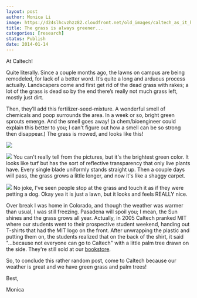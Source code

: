```yaml
---
layout: post
author: Monica Li
image: https://d24slhcvzhzz82.cloudfront.net/old_images/caltech_as_it_happens/6a0105349b8251970b01a510c3dd94970c.jpg
title: The grass is always greener... 
categories: [research]
status: Publish
date: 2014-01-14
---
```



At Caltech!

Quite literally. Since a couple months ago, the lawns on campus are being remodeled, for lack of a better word. It’s quite a long and arduous process actually. Landscapers come and first get rid of the dead grass with rakes; a lot of the grass is dead so by the end there’s really not much grass left, mostly just dirt.

Then, they’ll add this fertilizer-seed-mixture. A wonderful smell of chemicals and poop surrounds the area. In a week or so, bright green sprouts emerge. And the smell goes away! (a chem/bioengineer could explain this better to you; I can't figure out how a smell can be so strong then disappear.) The grass is mowed, and looks like this!


![](https://d24slhcvzhzz82.cloudfront.net/old_images/caltech_as_it_happens/6a0105349b8251970b01a3fc145a6a970b.jpg)


![](https://d24slhcvzhzz82.cloudfront.net/old_images/6a0177449c8a5f970d01a510c3db27970c-pi.jpg)
You can't really tell from the pictures, but it's the brightest green color. It looks like turf but has the sort of reflective transparency that only live plants have. Every single blade uniformly stands straight up. Then a couple days will pass, the grass grows a little longer, and now it's like a shaggy carpet.


![](https://d24slhcvzhzz82.cloudfront.net/old_images/caltech_as_it_happens/6a0105349b8251970b019b04a0c9bb970d.jpg)
No joke, I've seen people stop at the grass and touch it as if they were petting a dog. Okay yea it is just a lawn, but it looks and feels REALLY nice.

Over break I was home in Colorado, and though the weather was warmer than usual, I was still freezing. Pasadena will spoil you; I mean, the Sun shines and the grass grows all year. Actually, in 2005 Caltech pranked MIT where our students went to their prospective student weekend, handing out T-shirts that had the MIT logo on the front. After unwrapping the plastic and putting them on, the students realized that on the back of the shirt, it said "...because not everyone can go to Caltech" with a little palm tree drawn on the side. They're still sold at our [bookstore](https://bookstore.caltech.edu/catalogs/CatalogProductItems?Title=T-SHIRTS&amp;Sku=1*100424&amp;Source=GM&amp;Delc=Other%20Sizes%20or%20Colors%20Available).

So, to conclude this rather random post, come to Caltech because our weather is great and we have green grass and palm trees!

Best,

Monica


